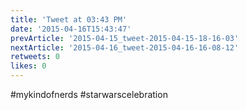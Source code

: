 ```yaml
---
title: 'Tweet at 03:43 PM'
date: '2015-04-16T15:43:47'
prevArticle: '2015-04-15_tweet-2015-04-15-18-16-03'
nextArticle: '2015-04-16_tweet-2015-04-16-16-08-12'
retweets: 0
likes: 0
---
```

#mykindofnerds #starwarscelebration